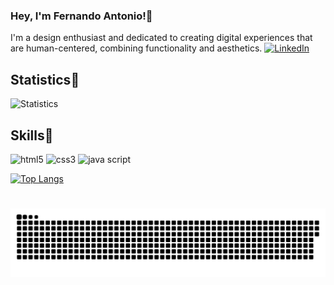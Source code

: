 ### Hey, I'm Fernando Antonio!👋
I'm a design enthusiast and dedicated to creating digital experiences that are human-centered, combining functionality and aesthetics. 
[![LinkedIn](https://img.shields.io/badge/LinkedIn-0077B5?style=for-the-badge&logo=linkedin&logoColor=white)](https://www.linkedin.com/in/fernando-luiz-antonio-7b40221ab/)
</br>

## Statistics🤖
![Statistics](https://github-readme-stats.vercel.app/api?username=nandoantonio-git&icon_color=ffffff&show_icons=true&rank_icon=github&theme=dark&bg_color=0d1117)


## Skills🤖
<div style="display:inline_block">
    <img align:center  alt="html5" src="https://img.shields.io/badge/HTML5-E34F26?style=for-the-badge&logo=html5&logoColor=white"/>
    <img align:center alt="css3" src="https://img.shields.io/badge/CSS3-1572B6?style=for-the-badge&logo=css3&logoColor=white"/>
    <img align:center alt="java script" src="https://img.shields.io/badge/JavaScript-323330?style=for-the-badge&logo=javascript&logoColor=F7DF1E"/>
</div>

[![Top Langs](https://github-readme-stats.vercel.app/api/top-langs/?username=nandoantonio-git&theme=dark&bg_color=0d1117)](https://github.com/nandoantonio-git/github-readme-stats)

#
<picture align="center">
  <source media="(prefers-color-scheme: dark)" srcset="https://raw.githubusercontent.com/nandoantonio-git/nandoantonio-git/output/github-contribution-grid-snake-dark.svg">
  <source media="(prefers-color-scheme: light)" srcset="https://raw.githubusercontent.com/nandoantonio-git/nandoantonio-git/output/github-contribution-grid-snake-dark.svg">
  <img align="center" alt="github contribution grid snake animation" src="https://raw.githubusercontent.com/nandoantonio-git/nandoantonio-git/output/github-contribution-grid-snake.svg">
</picture>
